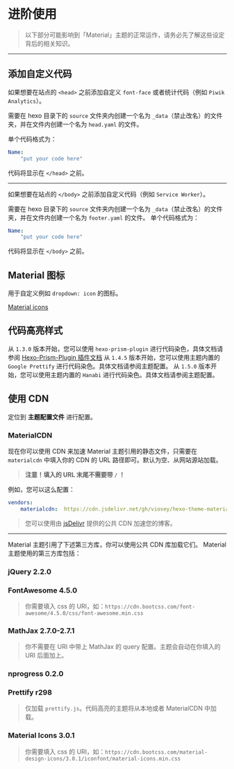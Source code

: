 # 进阶使用

> 以下部分可能影响到「Material」主题的正常运作，请务必先了解这些设定背后的相关知识。

-----

## 添加自定义代码

如果想要在站点的 `<head>` 之前添加自定义 `font-face` 或者统计代码（例如 `Piwik Analytics`）。

需要在 hexo 目录下的 `source` 文件夹内创建一个名为 `_data`（禁止改名）的文件夹，并在文件内创建一个名为 `head.yaml` 的文件。

单个代码格式为：

```yaml
Name:
	"put your code here"
```

代码将显示在 `</head>` 之前。

---

如果想要在站点的 `</body>` 之前添加自定义代码（例如 `Service Worker`）。

需要在 hexo 目录下的 `source` 文件夹内创建一个名为 `_data`（禁止改名）的文件夹，并在文件内创建一个名为 `footer.yaml` 的文件。
单个代码格式为：

```yaml
Name:
	"put your code here"
```

代码将显示在 `</body>` 之前。

## Material 图标

用于自定义例如 `dropdown: icon` 的图标。

[Material icons](https://material.io/icons/)

## 代码高亮样式

从 `1.3.0` 版本开始，您可以使用 `hexo-prism-plugin` 进行代码染色，具体文档请参阅 [Hexo-Prism-Plugin 插件文档](https://github.com/ele828/hexo-prism-plugin)
从 `1.4.5` 版本开始，您可以使用主题内置的 `Google Prettify` 进行代码染色。具体文档请参阅主题配置。
从 `1.5.0` 版本开始，您可以使用主题内置的 `Hanabi` 进行代码染色。具体文档请参阅主题配置。

## 使用 CDN

定位到 **主题配置文件** 进行配置。

### MaterialCDN

现在你可以使用 CDN 来加速 Material 主题引用的静态文件，只需要在 `materialcdn` 中填入你的 CDN 的 URL 路径即可。默认为空、从网站源站加载。

> **注意！填入的 URL 末尾不需要带 `/` ！**

例如，您可以这么配置：

```yaml
vendors:
    materialcdn:  https://cdn.jsdelivr.net/gh/viosey/hexo-theme-material@latest/source
```

> 您可以使用由 [jsDelivr](https://www.jsdelivr.com) 提供的公共 CDN 加速您的博客。

------

Material 主题引用了下述第三方库，你可以使用公共 CDN 库加载它们。
Material 主题使用的第三方库包括：

###  jQuery 2.2.0
### FontAwesome 4.5.0

> 你需要填入 css 的 URI，如：`https://cdn.bootcss.com/font-awesome/4.5.0/css/font-awesome.min.css`

### MathJax 2.7.0-2.7.1

> 你不需要在 URI 中带上 MathJax 的 query 配置。主题会自动在你填入的 URI 后面加上。

### nprogress 0.2.0
### Prettify r298

> 仅加载 `prettify.js`。代码高亮的主题将从本地或者 MaterialCDN 中加载。

### Material Icons 3.0.1

> 你需要填入 css 的 URI，如：`https://cdn.bootcss.com/material-design-icons/3.0.1/iconfont/material-icons.min.css`

